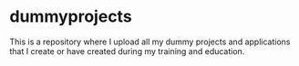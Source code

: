 # dummyprojects
This is a repository where I upload all my dummy projects and applications that I create or have created during my training and education.
